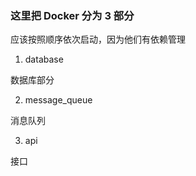 ### 这里把 Docker 分为 3 部分

应该按照顺序依次启动，因为他们有依赖管理

1. database

数据库部分

2. message_queue

消息队列

3. api

接口
